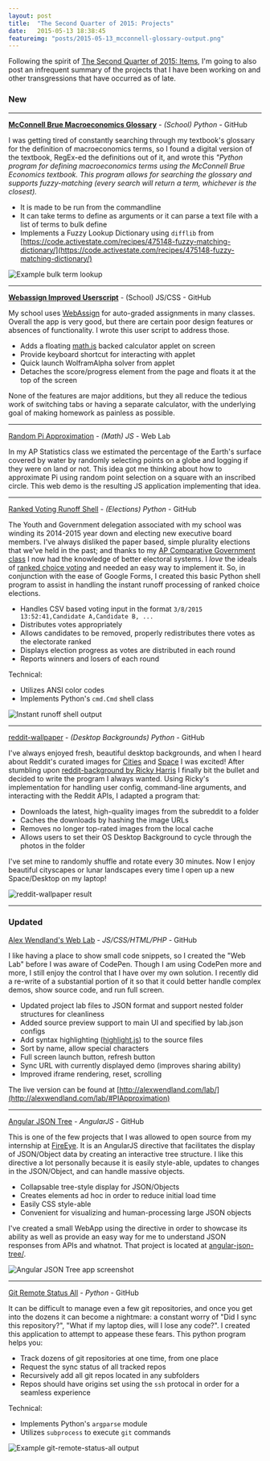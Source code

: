 ```yaml
---
layout: post
title:  "The Second Quarter of 2015: Projects"
date:   2015-05-13 18:38:45
featureimg: "posts/2015-05-13_mcconnell-glossary-output.png"
---
```


Following the spirit of [The Second Quarter of 2015: Items](../http://localhost:4000/2015/the-second-quarter-of-2015-projects/), I'm going to also post an infrequent summary of the projects that I have been working on and other transgressions that have occurred as of late.

<!--
For my future reference, here's the expected format:

[**Project Title**](http://link-to-source.com) - _(Optional Industry) LANGUAGE_ - SOURCE_HOST

Project description that can extend for quite some time and discusses the motivation for the project, some of the implementation, what it taught me, how I hope to improve the world with it, etc.

* Some bullet pointed benefits
* or features of the project

Technical:

* Possibly some special technical features
* Such as libraries used

![Image alt text](IMAGE_SRC for an image that illustrates the project)

-->

### New

---

[**McConnell Brue Macroeconomics Glossary**](https://github.com/awendland/mcconnell-brue-economics-terms) - _(School) Python_  - GitHub

I was getting tired of constantly searching through my textbook's glossary for the definition of macroeconomics terms, so I found a digital version of the textbook, RegEx-ed the definitions out of it, and wrote this _"Python program for defining macroeconomics terms using the McConnell Brue Economics textbook. This program allows for searching the glossary and supports fuzzy-matching (every search will return a term, whichever is the closest)._

* It is made to be run from the commandline
* It can take terms to define as arguments or it can parse a text file with a list of terms to bulk define
* Implements a Fuzzy Lookup Dictionary using `difflib` from [https://code.activestate.com/recipes/475148-fuzzy-matching-dictionary/](https://code.activestate.com/recipes/475148-fuzzy-matching-dictionary/)<!--break-->

![Example bulk term lookup](https://raw.githubusercontent.com/awendland/mcconnell-brue-economics-terms/master/example_output_file.png)

---

[**Webassign Improved Userscript**](https://github.com/awendland/webassign-greasemonkey-applet) - (School) JS/CSS - GitHub

My school uses [WebAssign](http://webassign.net/) for auto-graded assignments in many classes. Overall the app is very good, but there are certain poor design features or absences of functionality. I wrote this user script to address those.

* Adds a floating [math.js](http://mathjs.org/) backed calculator applet on screen
* Provide keyboard shortcut for interacting with applet
* Quick launch WolframAlpha solver from applet
* Detaches the score/progress element from the page and floats it at the top of the screen

None of the features are major additions, but they all reduce the tedious work of switching tabs or having a separate calculator, with the underlying goal of making homework as painless as possible.

---

[Random Pi Approximation](http://alexwendland.com/lab/#PIApproximation) - _(Math) JS_ - Web Lab

In my AP Statistics class we estimated the percentage of the Earth's surface covered by water by randomly selecting points on a globe and logging if they were on land or not. This idea got me thinking about how to approximate Pi using random point selection on a square with an inscribed circle. This web demo is the resulting JS application implementing that idea.

---

[Ranked Voting Runoff Shell](https://github.com/awendland/ranked-voting-runoff-shell) - _(Elections) Python_ - GitHub

The Youth and Government delegation associated with my school was winding its 2014-2015 year down and electing new executive board members. I've always disliked the paper based, simple plurality elections that we've held in the past; and thanks to my [AP Comparative Government class](http://msmayberry.weebly.com/ap-comp-govt--pol.html) I now had the knowledge of better electoral systems. I _love_ the ideals of [ranked choice voting](http://en.wikipedia.org/wiki/Instant-runoff_voting) and needed an easy way to implement it. So, in conjunction with the ease of Google Forms, I created this basic Python shell program to assist in handling the instant runoff processing of ranked choice elections.

* Handles CSV based voting input in the format `3/8/2015 13:52:41,Candidate A,Candidate B, ...`
* Distributes votes appropriately
* Allows candidates to be removed, properly redistributes there votes as the electorate ranked
* Displays election progress as votes are distributed in each round
* Reports winners and losers of each round

Technical:

* Utilizes ANSI color codes
* Implements Python's `cmd.Cmd` shell class

![Instant runoff shell output](https://raw.githubusercontent.com/awendland/ranked-voting-runoff-shell/master/screenshot.png)

---

[reddit-wallpaper](https://github.com/awendland/reddit-wallpaper) - _(Desktop Backgrounds) Python_ - GitHub

I've always enjoyed fresh, beautiful desktop backgrounds, and when I heard about Reddit's curated images for [Cities](http://reddit.com/r/CityPorn) and [Space](http://reddit.com/r/SpacePorn) I was excited! After stumbling upon [reddit-background by Ricky Harris](https://github.com/rconradharris/reddit-background) I finally bit the bullet and decided to write the program I always wanted. Using Ricky's implementation for handling user config, command-line arguments, and interacting with the Reddit APIs, I adapted a program that:

* Downloads the latest, high-quality images from the subreddit to a folder
* Caches the downloads by hashing the image URLs
* Removes no longer top-rated images from the local cache
* Allows users to set their OS Desktop Background to cycle through the photos in the folder

I've set mine to randomly shuffle and rotate every 30 minutes. Now I enjoy beautiful cityscapes or lunar landscapes every time I open up a new Space/Desktop on my laptop!

![reddit-wallpaper result](https://raw.githubusercontent.com/awendland/reddit-wallpaper/master/screenshot.jpg)

---

### Updated

[Alex Wendland's Web Lab](https://github.com/awendland/alexwendland-web-lab) - _JS/CSS/HTML/PHP_ - GitHub

I like having a place to show small code snippets, so I created the "Web Lab" before I was aware of CodePen. Though I am using CodePen more and more, I still enjoy the control that I have over my own solution. I recently did a re-write of a substantial portion of it so that it could better handle complex demos, show source code, and run full screen.

* Updated project lab files to JSON format and support nested folder structures for cleanliness
* Added source preview support to main UI and specified by lab.json configs
* Add syntax highlighting ([highlight.js](https://highlightjs.org/)) to the source files
* Sort by name, allow special characters
* Full screen launch button, refresh button
* Sync URL with currently displayed demo (improves sharing ability)
* Improved iframe rendering, reset, scrolling

The live version can be found at [http://alexwendland.com/lab/](http://alexwendland.com/lab/#PIApproximation)

---

[Angular JSON Tree](https://github.com/awendland/angular-json-tree) - _AngularJS_ - GitHub

This is one of the few projects that I was allowed to open source from my internship at [FireEye](https://www.fireeye.com/). It is an AngularJS directive that facilitates the display of JSON/Object data by creating an interactive tree structure. I like this directive a lot personally because it is easily style-able, updates to changes in the JSON/Object, and can handle massive objects.

* Collapsable tree-style display for JSON/Objects
* Creates elements ad hoc in order to reduce initial load time
* Easily CSS style-able
* Convenient for visualizing and human-processing large JSON objects

I've created a small WebApp using the directive in order to showcase its ability as well as provide an easy way for me to understand JSON responses from APIs and whatnot. That project is located at [angular-json-tree/](http://blog.alexwendland.com/angular-json-tree/).

![Angular JSON Tree app screenshot](https://raw.githubusercontent.com/awendland/angular-json-tree/gh-pages/screenshot.png)

---

[Git Remote Status All](https://github.com/awendland/git-remote-status-all) - _Python_ - GitHub

It can be difficult to manage even a few git repositories, and once you get into the dozens it can become a nightmare: a constant worry of "Did I sync this repository?", "What if my laptop dies, will I lose any code?". I created this application to attempt to appease these fears. This python program helps you:

* Track dozens of git repositories at one time, from one place
* Request the sync status of all tracked repos
* Recursively add all git repos located in any subfolders
* Repos should have origins set using the `ssh` protocal in order for a seamless experience

Technical:
* Implements Python's `argparse` module
* Utilizes `subprocess` to execute `git` commands

![Example git-remote-status-all output](https://raw.githubusercontent.com/awendland/git-remote-status-all/master/example-console-output.png)
